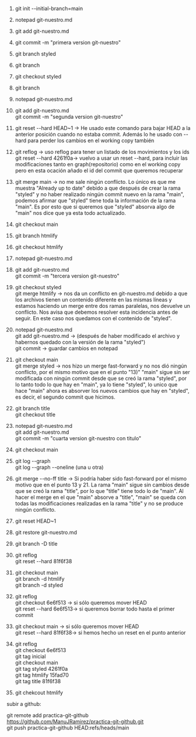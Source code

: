 1)  git init --initial-branch=main <br />

2)  notepad git-nuestro.md <br />

3)  git add git-nuestro.md <br />

4)  git commit -m "primera version git-nuestro"<br />

5)  git branch styled<br />

6)  git branch<br />

7)  git checkout styled<br />

8)  git branch<br />

9)  notepad git-nuestro.md<br />

10) git add git-nuestro.md<br />
    git commit -m "segunda version git-nuestro"<br />

11) git reset --hard HEAD~1 -> He usado este comando para bajar HEAD a la anterior posición cuando no estaba
commit. Además lo he usado con --hard para perder los cambios en el working copy también

12) git reflog -> uso reflog para tener un listado de los movimientos y los ids <br />
    git reset --hard 4261f0a-> vuelvo a usar un reset --hard, para incluir las modificaciones tanto en graph(repositorio)
como en el working copy pero en esta ocación añado el id del commit que queremos recuperar<br />

13) git merge main -> no me sale ningún conflicto. Lo único es que me muestra "Already up to date" debido a que
después de crear la rama "styled" y no haber realizado ningún commit nuevo en la rama "main", podemos afirmar que "styled" 
tiene toda la información de la rama "main". Es por esto que si queremos que "styled" absorva algo de "main" nos dice que 
ya esta todo actualizado.<br />

14) git checkout main<br />

15) git branch htmlify<br />

16) git checkout htmlify<br />

17) notepad git-nuestro.md<br />

18) git add git-nuestro.md<br />
    git commit -m "tercera version git-nuestro"<br />

19) git checkout styled<br />
    git merge htmlify -> nos da un conflicto en git-nuestro.md debido a que los archivos tienen un contenido 
diferente en las mismas líneas y estamos haciendo un merge entre dos ramas paralelas, nos devuelve un conflicto. 
Nos avisa que debemos resolver esta incidencia antes de seguir. En este caso nos quedamos con el contenido de "styled".<br />

20) notepad git-nuestro.md<br />
    git add git-nuestro.md -> (después de haber modificado el archivo y habernos quedado con la versión de la rama
"styled")<br />
    git commit -> guardar cambios en notepad<br />

21) git checkout main<br />
    git merge styled -> nos hizo un merge fast-forward y no nos dió ningún conflicto, por el mismo motivo que en el punto "13)"
"main" sigue sin ser modificada con ningún commit desde que se creó la rama "styled", por lo tanto todo lo que hay en  "main", ya lo tiene
"styled", lo unico que hace "main" ahora es absorver los nuevos cambios que hay en "styled", es decir, el segundo commit que
hicimos.<br />

22) git branch title<br />
    git checkout title<br />

23) notepad git-nuestro.md<br />
    git add git-nuestro.md<br />
    git commit -m "cuarta version git-nuestro con titulo"<br />

24) git checkout main<br />

25) git log --graph<br />
    git log --graph --oneline (una u otra)<br />

26) git merge --no-ff title -> Si podría haber sido fast-forward por el mismo motivo que en el punto 13 y 21. La rama "main"
sigue sin cambios desde que se creó la rama "title", por lo que "title" tiene todo lo de "main". Al hacer el merge en el que "main"
absorve a "title", "main" se queda con todas las modificaciones realizadas en la rama "title" y no se produce ningún conflicto.<br />

27) git reset HEAD~1<br />

28) git restore git-nuestro.md<br />

29) git branch -D title<br />

30) git reflog <br />
    git reset --hard 81f6f38<br />

31) git checkout main  <br />
    git branch -d htmlify<br />
    git branch -d styled<br />

32) git reflog<br />
    git checkout 6e6f513 -> si sólo queremos mover HEAD<br />
    git reset --hard 6e6f513-> si queremos borrar todo hasta el primer commit<br />

33) git checkout main -> si sólo queremos mover HEAD<br />
    git reset --hard 81f6f38-> si hemos hecho un reset en el punto anterior<br />

34) git reflog<br />
    git checkout 6e6f513<br />
    git tag inicial<br />
    git checkout main<br />
    git tag styled 4261f0a<br />
    git tag htmlify 15fad70<br />
    git tag title 81f6f38<br />
    
35) git chekcout htmlify<br />


subir a github:<br />

git remote add practica-git-github https://github.com/ManuJRamirez/practica-git-github.git<br />
git push practica-git-github HEAD:refs/heads/main<br />
